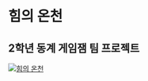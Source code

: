 # 힘의 온천
## 2학년 동계 게임잼 팀 프로젝트

[![힘의 온천](https://github.com/BA-GDD/2023_Winter_GameJam/assets/98874697/bb2fa397-35d2-4153-bc09-7fb170d54c2d)](https://drive.google.com/file/d/1a9C-O0nfckoxoxg3ZQKetGieJSic3h_y/view)
